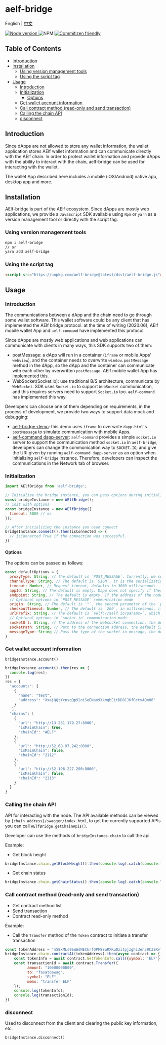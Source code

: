 # aelf-bridge

English | [中文](./README.zh-CN.md)

<p>
  <a href="https://nodejs.org/download/">
    <img alt="Node version" src="https://img.shields.io/node/v/aelf-bridge.svg">
  </a>
  <img alt="NPM" src="https://img.shields.io/npm/l/aelf-bridge">
  <a href="http://commitizen.github.io/cz-cli/"><img alt="Commitizen friendly" src="https://img.shields.io/badge/commitizen-friendly-brightgreen.svg"></a>
  <!-- <a href="https://github.com/AElfProject/aelf-web-login/actions/workflows/publish.yml">
    <img alt="coverage" src="https://github.com/AElfProject/aelf-web-login/actions/workflows/publish.yml/badge.svg">
  </a> -->
</p>

## Table of Contents
  - [Introduction](#introduction)
  - [Installation](#installation)
    - [Using version management tools](#using-version-management-tools)
    - [Using the script tag](#using-the-script-tag)
  - [Usage](#usage)
    - [Introduction](#introduction)
    - [Initialization](#initialization)
      - [Options](#options)
    - [Get wallet account information](#get-wallet-account-information)
    - [Call contract method (read-only and send transaction)](#call-contract-method-read-only-and-send-transaction)
    - [Calling the chain API](#calling-the-chain-api)
    - [disconnect](#disconnect)

## Introduction

Since dApps are not allowed to store any wallet information, the wallet application stores AElf wallet information and can communicate directly with the AElf chain. In order to protect wallet information and provide dApps with the ability to interact with the chain, aelf-bridge can be used for interacting with the wallet.

The wallet App described here includes a mobile (iOS/Android) native app, desktop app and more.

## Installation

AElf-bridge is part of the AElf ecosystem. Since dApps are mostly web applications, we provide a `JavaScript` SDK available using `Npm` or `yarn` as a version management tool or directly with the script tag.

### Using version management tools

```bash
npm i aelf-bridge
// or
yarn add aelf-bridge
```

### Using the script tag

```html
<script src="https://unpkg.com/aelf-bridge@latest/dist/aelf-bridge.js"></script>
```

## Usage

### Introduction

The communications between a dApp and the chain need to go through some wallet software. This wallet software could be any client that has implemented the AElf bridge protocol. at the time of writing (2020.06), AElf mobile wallet App and `aelf-command` have implemented this protocol.

Since dApps are mostly web applications and web applications can communicate with clients in many ways, this SDK supports two of them:

* postMessage: a dApp will run in a container (`iframe` or mobile Apps' `webview`), and the container needs to overwrite `window.postMessage` method in the dApp, so the dApp and the container can communicate with each other by overwritten `postMessage`. AElf mobile wallet App has implemented this.
* WebSocket(Socket.io): use traditional B/S architecture, communicate by `WebSocket`. SDK uses `Socket.io` to support `WebSocket` communication, and this requires servers need to support `Socket.io` too. `aelf-command` has implemented this way.

Developers can choose one of them depending on requirements, in the process of development, we provide two ways to support data mock and debugging:

* [aelf-bridge-demo](https://github.com/AElfProject/aelf-bridge-demo): this demo uses `iframe` to overwrite `dapp.html`'s `postMessage` to simulate communication with mobile Apps.
* [aelf-command dapp-server](https://github.com/AElfProject/aelf-command): `aelf-command` provides a simple `socket.io` server to support the communication method `socket.io` in `aelf-bridge`, developers can change the communication way to `SOCKET.IO`, and give the URI given by running `aelf-command dapp-server` as an option when initializing `aelf-bridge` instance. Therefore, developers can inspect the communications in the Network tab of browser.

### Initialization

```javascript
import AElfBridge from 'aelf-bridge';

// Initialize the bridge instance, you can pass options during initialization to specify the behavior, see below for explanation
const bridgeInstance = new AElfBridge();
// init with options
const bridgeInstance = new AElfBridge({
  timeout: 5000 // ms
});

// After initializing the instance you need connect
bridgeInstance.connect().then(isConnected => {
  // isConnected True if the connection was successful.
})
```

#### Options

The options can be passed as follows:

```javascript
const defaultOptions = {
  proxyType: String, // The default is `POST_MESSAGE`. Currently, we support the `POST_MESSAGE` and `SOCKET.IO` proxy types are provided. The `Websocket` mechanism will be provided in the future. Valid values ​​are available via `AElfBridge.getProxies()`.
  channelType: String, // The default is `SIGN`, it is the serialization of the request and response, that is, Dapp exchanges the public and private keys with the client and the private key is used to verify the signature information, thereby verifying whether the information has been tampered with. Another method of symmetric encryption is provided. The parameter value is `ENCRYPT`, and the shared public key is used for symmetric encryption. The valid value of the parameter is obtained by `AElfBridge.getChannels()`.
  timeout: Number, // Request timeout, defaults to 3000 milliseconds
  appId: String, // The default is empty. Dapp does not specify if there is no special requirement. If you need to specify it, you need to randomly generate a 32-bit hex-coded id each time. A credential used to communicate with the client, specifying the Dapp ID. If it is not specified, the library will process it internally. The first run will generate a random 32-bit hex-encoded uuid. After the connection is successful, it will be stored in `localStorage`, then the value will be taken from `localStorage`. If not, then Generate a random id.
  endpoint: String, // The default is empty. If the address of the node is empty, the client uses the internally saved primary link address by default, and can also specify to send a request to a specific node.
  // Optional options in `POST_MESSAGE` communication mode
  origin: String, // The default is `*`, the second parameter of the `postMessage` function, in most cases you do not need to specify
  checkoutTimeout: Number, // The default is `200`, in milliseconds, it checks the client's injected `postMessage`. In most cases, you don't need to specify this
  urlPrefix: String, // The default is `aelf://aelf.io?params=`, which is used to specify the protocol and prefix of the node. If the client does not have special requirements, it does not need to be changed.
  // Optional options in `socket.io` communication mode.
  socketUrl: String, // The address of the websocket connection, the default is `http://localhost:50845`
  socketPath: String, // Path to the connection address, the default is empty
  messageType: String // Pass the type of the socket.io message, the default is `bridge`
}
```

### Get wallet account information

`bridgeInstance.account()`

```javascript
bridgeInstance.account().then(res => {
  console.log(res);
})
res = {
  "accounts": [
    {
      "name": "test",
      "address": "XxajQQtYxnsgQp92oiSeENao9XkmqbEitDD8CJKfDctvAQmH6"
    }
   ],
  "chains": [
    {
      "url": "http://13.231.179.27:8000",
      "isMainChain": true,
      "chainId": "AELF"
    },
    {
      "url": "http://52.68.97.242:8000",
      "isMainChain": false,
      "chainId": "2112"
    },
    {
      "url": "http://52.196.227.200:8000",
      "isMainChain": false,
      "chainId": "2113"
    }
  ]
}
```

### Calling the chain API

API for interacting with the node. The API available methods can be viewed by `{chain address}/swagger/index.html`, to get the currently supported APIs you can call `AElfBridge.getChainApis()`.

Developer can use the methods of `bridgeInstance.chain` to call the api.

Example:

* Get block height

```javascript
bridgeInstance.chain.getBlockHeight().then(console.log).catch(console.log)
```

* Get chain status
```javascript
bridgeInstance.chain.getChainStatus().then(console.log).catch(console.log)
```

### Call contract method (read-only and send transaction)

* Get contract method list
* Send transaction
* Contract read-only method

Example:

* Call the `Transfer` method of the `Token` contract to initiate a transfer transaction

```javascript
const tokenAddress = 'mS8xMLs9SuWdNECkrfQPF8SuRXRuQzitpjzghi3en39C3SRvf'; // Get contract address by genesis contract method `GetContractAddressByName`
bridgeInstance.chain.contractAt(tokenAddress).then(async contract => {
    const tokenInfo = await contract.GetTokenInfo.call({symbol: 'ELF'});
    const transactionId = await contract.Transfer({
          amount: "10000000000",
          to: "fasatqawag",
          symbol: "ELF",
          memo: "transfer ELF"
    });
    console.log(tokenInfo);
    console.log(transactionId);
})
```

### disconnect

Used to disconnect from the client and clearing the public key information, etc.

`bridgeInstance.disconnect()`
